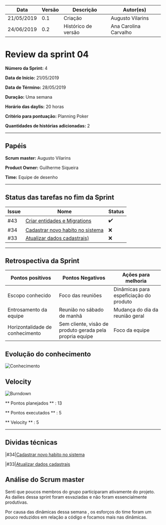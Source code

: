 | **Data** | **Versão** | **Descrição** | **Autor(es)** |
|---|---|---|---|
| 21/05/2019 | 0.1 | Criação | Augusto Vilarins |
| 24/06/2019 | 0.2 | Histórico de versão | Ana Carolina Carvalho |

# Review da sprint 04
**Número da Sprint:** 4

**Data de Início:** 21/05/2019

**Data de Término:** 28/05/2019

**Duração:** Uma semana

**Horário das daylis:** 20 horas

**Critério para pontuação:** Planning Poker

**Quantidades de histórias adicionadas:** 2

----

## Papéis

**Scrum master:** Augusto Vilarins

**Product Owner:** Guilherme Siqueira

**Time:** Equipe de desenho

----


## Status das tarefas no fim da Sprint

|Issue|Nome|Status|
|-----|----|-----|
|#43|[Criar entidades e Migrations](https://github.com/conosco/conosco-api/issues/43)| :heavy_check_mark: |
|#34|[Cadastrar novo habito no sistema ](https://github.com/conosco/conosco-api/issues/34)| :x: |
|#33|[Atualizar dados cadastrais)](https://github.com/conosco/conosco-api/issues/33)| :x: |


----

## Retrospectiva da Sprint

|Pontos positivos|Pontos Negativos|Ações para melhoria|
|------|------------|----------|
|Escopo conhecido | Foco das reuniões | Dinâmicas para espeficiação do produto|
|Entrosamento da equipe | Reunião no sábado de manhã | Mudança do dia da reunião geral |
|Horizontalidade de conhecimento |Sem cliente, visão de produto gerada pela propria equipe | Foco da equipe |

## Evolução do conhecimento

![Conhecimento](https://i.imgur.com/wPabFFC.png)

## Velocity

![Burndown](https://i.imgur.com/dJo0CrS.png)

** Pontos planejados ** : 13

** Pontos executados ** : 5

** Velocity ** : 5

----

## Dividas técnicas

|#34|[Cadastrar novo habito no sistema ](https://github.com/conosco/conosco-api/issues/34)

|#33|[Atualizar dados cadastrais](https://github.com/conosco/conosco-api/issues/33)

## Análise do Scrum master

Senti que poucos membros do grupo participaram ativamente do projeto. As dailies dessa sprint foram esvaziadas e não foram essencialmente produtivas.

Por causa das dinâmicas dessa semana , os esforços do time foram um pouco reduzidos em relação a código e focamos mais nas dinâmicas.

